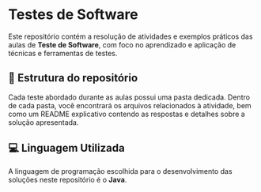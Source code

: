 # Testes de Software

Este repositório contém a resolução de atividades e exemplos práticos das aulas de **Teste de Software**, com foco no aprendizado e aplicação de técnicas e ferramentas de testes.

## 📁 Estrutura do repositório

Cada teste abordado durante as aulas possui uma pasta dedicada. Dentro de cada pasta, você encontrará os arquivos relacionados à atividade, bem como um README explicativo contendo as respostas e detalhes sobre a solução apresentada.

## 💻 Linguagem Utilizada

A linguagem de programação escolhida para o desenvolvimento das soluções neste repositório é o **Java**. 